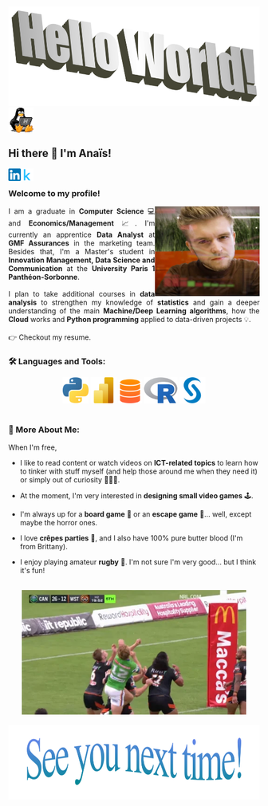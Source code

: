 <div align="center">
<img height="200" width="700" alt="" src="/assets/wordart2.png" />
</div>
<img align="center" height="50" width="50" alt="" src="/assets/tux-linux-penguin.gif" />


## Hi there 👋 I'm Anaïs!
<a href='https://www.linkedin.com/in/anais-deligny/'><img align='left' alt="linkedin" src="/assets/174857.png" height='25px'/></a>
<a href='https://www.kaggle.com/anaisdeligny'><img align='left' alt="linkedin" src="assets/5747675.webp" height='25px'/></a>

<br>

### Welcome to my profile! 

<img align="right" height="180" width="210" alt="" src="/assets/giphy.webp" />

<div align="justify">I am a graduate in <b>Computer Science</b> 💻 and <b>Economics/Management</b> 📈. I'm currently an apprentice <b>Data Analyst</b> at <b>GMF Assurances</b> in the marketing team. Besides that, I'm a Master's student in <b>Innovation Management, Data Science and Communication</b> at the <b>University Paris 1 Panthéon-Sorbonne</b>.</div>
<br>
<div align="justify">I plan to take additional courses in <b>data analysis</b> to strengthen my knowledge of <b>statistics</b> and gain a deeper understanding of the main <b>Machine/Deep Learning algorithms</b>, how the <b>Cloud</b> works and <b>Python programming</b> applied to data-driven projects 💡.</div>
<br>
👉 Checkout my resume.

### 🛠️ Languages and Tools:
<div align="center"><a href="https://www.python.org" target="_blank"><img alt="Python" height ="52px" src="/assets/226051.webp"></a>
<a href="https://www.microsoft.com/fr-fr/power-platform/products/power-bi" target="_blank"><img alt="VSC" height ="52px" src="/assets/678966.png"></a>
<a href="" target="_blank"><img alt="R" height ="48px" src="/assets/657695786.png"></a>
<a href="https://cran.rstudio.com/index.html" target="_blank"><img alt="R" height ="52px" src="/assets/545467.png"></a> 
<a href="https://www.sas.com/fr_fr/home.html" target="_blank"><img alt="SAS" height ="52px" src="/assets/353456.webp"></a></div>

<br>

### 👀 More About Me:

When I'm free,

- I like to read content or watch videos on <b>ICT-related topics</b> to learn how to tinker with stuff myself (and help those around me when they need it) or simply out of curiosity 👨🏻‍💻.

- At the moment, I'm very interested in <b>designing small video games</b> 🕹️.

- I'm always up for a <b>board game</b> 🎲 or an <b>escape game</b> 🔎... well, except maybe the horror ones.

- I love <b>crêpes parties</b> 🥞, and I also have 100% pure butter blood (I'm from Brittany).

- I enjoy playing amateur <b>rugby</b> 🏈. I'm not sure I'm very good... but I think it's fun!
<br>
<div align="center">
<img height="250" width="450" alt="" src="/assets/87465.webp" />
</div>
<br>
<div align="center">
<img height="150" width="1200" alt="" src="/assets/wordart(1).png" />
</div>
<br>



<!--
**adeligny/adeligny** is a ✨ _special_ ✨ repository because its `README.md` (this file) appears on your GitHub profile.

Here are some ideas to get you started:

- 🔭 I’m currently working on ...
- 🌱 I’m currently learning ...
- 👯 I’m looking to collaborate on ...
- 🤔 I’m looking for help with ...
- 💬 Ask me about ...
- 📫 How to reach me: ...
- 😄 Pronouns: ...
- ⚡ Fun fact: ...
-->
